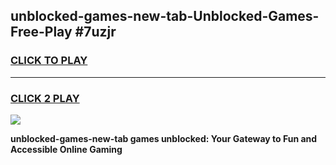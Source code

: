 
## unblocked-games-new-tab-Unblocked-Games-Free-Play #7uzjr
<h3>
<a href="https://us.freeplayer.one?title=unblocked-games-new-tab&ref=9M">CLICK TO PLAY</a></h3>
<hr>

<h3>
<a href="https://us.freeplayer.one?title=unblocked-games-new-tab&ref=9M">CLICK 2 PLAY</a>
  
</h3>

<a href="https://us.freeplayer.one?title=unblocked-games-new-tab&ref=9M"><img src="https://clearcache.store/games.png"></a>


**unblocked-games-new-tab games unblocked: Your Gateway to Fun and Accessible Online Gaming**
